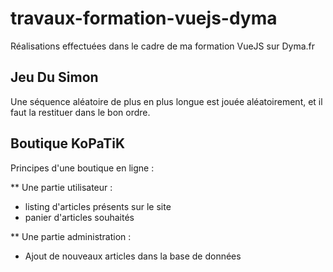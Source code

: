 # travaux-formation-vuejs-dyma

Réalisations effectuées dans le cadre de ma formation VueJS sur Dyma.fr

## Jeu Du Simon

Une séquence aléatoire de plus en plus longue est jouée aléatoirement, et il faut la restituer dans le bon ordre.

## Boutique KoPaTiK

Principes d'une boutique en ligne :

** Une partie utilisateur :

* listing d'articles présents sur le site
* panier d'articles souhaités

** Une partie administration :

* Ajout de nouveaux articles dans la base de données
